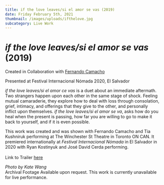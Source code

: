```yaml
---
title: if the love leaves/si el amor se vas (2019)
date: Friday February 5th, 2021
thumbnail: /images/uploads/ifthelove.jpg
subcategory: Live Work
---
```

# *if the love leaves/si el amor se vas* (2019)

Created in Collaboration with [Fernando Camacho](https://www.collectiveofscenicexchange.com/?fbclid=IwAR2DFX3o-mA8cBVs1bNS9uJ11-aznVzy_eDfui12fOcoxHHFuNCYa4mtu8Q)

Presented at Festival Internacional Nómada 2020, El Salvador

*if the love leaves/si el amor ce vas* is a duet about an immediate aftermath. Two strangers happen upon each other in the same stage of shock. Feeling mutual camaraderie, they explore how to deal with loss through consolation, grief, intimacy, and offerings that they give to the other, and personally inflict upon themselves. *if the love leaves/si el amor se va*, asks how do you heal when the present is passing, how far you are willing to go to make it back to yourself, and if it is even possible. 

This work was created and was shown with Fernando Camacho and Tia Kushniruk performing at The Winchester St Theatre in Toronto ON CAN. It premiered internationally at *Festival Internacional Nómada* in El Salvador in 2020 with Ryan Kostinyuk and José David Cerda performing. \
\
Link to Trailer [here](https://youtu.be/a8u7n0jl2PE)

*Photo by Kate Wang*\
Archival Footage Available upon request. This work is currently unavailable for live performance.